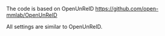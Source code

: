 The code is based on OpenUnReID https://github.com/open-mmlab/OpenUnReID

All settings are similar to OpenUnReID.
